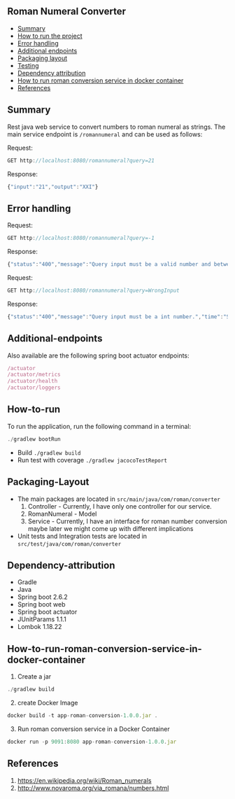 ## Roman Numeral Converter

* [Summary](#Summary)
* [How to run the project](#How-to-run)
* [Error handling](#Error-handling)
* [Additional endpoints](#Additional-endpoints)
* [Packaging layout](#Packaging-layout)
* [Testing](#Testing)
* [Dependency attribution](#Dependency-attribution)
* [How to run roman conversion service in docker container](#How-to-run-roman-conversion-service-in-docker-container)
* [References](#References)

## Summary
Rest java web service to convert numbers to roman numeral as strings. The main service endpoint is `/romannumeral` and can be used as follows:

Request:
```js
GET http://localhost:8080/romannumeral?query=21
```
Response:
```js
{"input":"21","output":"XXI"}
```

## Error handling
Request:
```js
GET http://localhost:8080/romannumeral?query=-1
```
Response:
```js
{"status":"400","message":"Query input must be a valid number and between 1 and 3999","time":"Sat Dec 25 17:32:19 PST 2021"}
```
Request:
```js
GET http://localhost:8080/romannumeral?query=WrongInput
```
Response:
```js
{"status":"400","message":"Query input must be a int number.","time":"Sat Dec 25 17:58:11 PST 2021"}
```
## Additional-endpoints
Also available are the following spring boot actuator endpoints:
```js
/actuator
/actuator/metrics
/actuator/health
/actuator/loggers
```
## How-to-run
To run the application, run the following command in a terminal:
```js
./gradlew bootRun
```
* Build `./gradlew build`
* Run test with coverage `./gradlew jacocoTestReport`
## Packaging-Layout
* The main packages are located in `src/main/java/com/roman/converter`
    1. Controller - Currently, I have only one controller for our service.
    2. RomanNumeral - Model
    3. Service - Currently, I have an interface for roman number conversion maybe later we might come up with different implications
* Unit tests and Integration tests are located in `src/test/java/com/roman/converter`

## Dependency-attribution  
* Gradle
* Java
* Spring boot 2.6.2
* Spring boot web
* Spring boot actuator
* JUnitParams 1.1.1
* Lombok 1.18.22

## How-to-run-roman-conversion-service-in-docker-container
1. Create a jar
```js
./gradlew build
```
2. create Docker Image
```js
docker build -t app-roman-conversion-1.0.0.jar .
```
3. Run roman conversion service in a Docker Container
```js
docker run -p 9091:8080 app-roman-conversion-1.0.0.jar
```


## References
1. https://en.wikipedia.org/wiki/Roman_numerals
2. http://www.novaroma.org/via_romana/numbers.html

